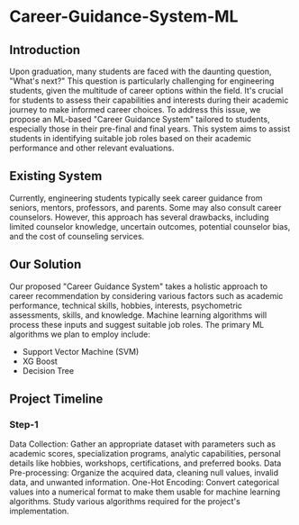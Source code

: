 # Career-Guidance-System-ML
<h2>Introduction</h2>
<p>Upon graduation, many students are faced with the daunting question, "What's next?" This question is particularly challenging for engineering students, given the multitude of career options within the field. It's crucial for students to assess their capabilities and interests during their academic journey to make informed career choices. To address this issue, we propose an ML-based "Career Guidance System" tailored to students, especially those in their pre-final and final years. This system aims to assist students in identifying suitable job roles based on their academic performance and other relevant evaluations.</p>
<h2> Existing System</h2>
<p>Currently, engineering students typically seek career guidance from seniors, mentors, professors, and parents. Some may also consult career counselors. However, this approach has several drawbacks, including limited counselor knowledge, uncertain outcomes, potential counselor bias, and the cost of counseling services.</p>
<h2>Our Solution</h2>
<p>Our proposed "Career Guidance System" takes a holistic approach to career recommendation by considering various factors such as academic performance, technical skills, hobbies, interests, psychometric assessments, skills, and knowledge. Machine learning algorithms will process these inputs and suggest suitable job roles. The primary ML algorithms we plan to employ include:</p>
 <ul>
                <li>Support Vector Machine (SVM)</li>
                <li>XG Boost</li>
                <li>Decision Tree</li>
</ul>
<h2>Project Timeline</h2>
<h3>Step-1</h3>
<p>Data Collection: Gather an appropriate dataset with parameters such as academic scores, specialization programs, analytic capabilities, personal details like hobbies, workshops, certifications, and preferred books.
Data Pre-processing: Organize the acquired data, cleaning null values, invalid data, and unwanted information.
One-Hot Encoding: Convert categorical values into a numerical format to make them usable for machine learning algorithms.
Study various algorithms required for the project's implementation.</p>

